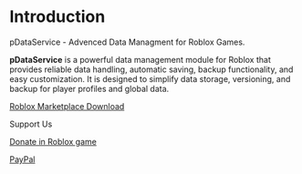 # Introduction

pDataService - Advenced Data Managment for Roblox Games.

**pDataService** is a powerful data management module for Roblox that provides reliable data handling, automatic saving, backup functionality, and easy customization. It is designed to simplify data storage, versioning, and backup for player profiles and global data.

[Roblox Marketplace Download](https://create.roblox.com/store/asset/78951486721130/pDataService-RELEASE)

Support Us

[Donate in Roblox game](https://www.roblox.com/games/130539550936036/ParaTech-Donations-Support-us)

[PayPal](https://paypal.me/matijamiric)


